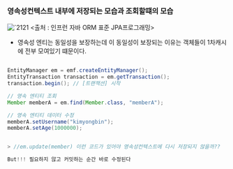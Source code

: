  
### 영속성컨텍스트 내부에 저장되는 모습과 조회할떄의 모습


![`2121](https://user-images.githubusercontent.com/99226598/182980014-3c31edc9-0001-430c-af70-d265bff9b295.PNG)
<출처 : 인프런 자바 ORM 표준 JPA프로그래밍>


- 영속성 엔티는 동일성을 보장하는데 이 동일성이 보장되는 이유는 객체들이 1차캐시에 전부 모여있기 떄문이다.


```java

EntityManager em = emf.createEntityManager();
EntityTransaction transaction = em.getTransaction();
transaction.begin(); // [트랜잭션] 시작

// 영속 엔티티 조회
Member memberA = em.find(Member.class, "memberA");

// 영속 엔티티 데이터 수정
memberA.setUsername("kimyongbin");
memberA.setAge(1000000);


> //em.update(member) 이런 코드가 있어야 영속성컨텍스트에 다시 저장되지 않을까??

But!!! 필요하지 않고 커밋하는 순간 바로 수정된다 
```

